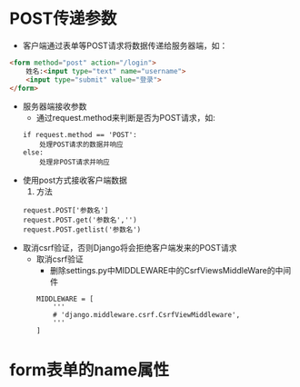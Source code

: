 # POST传递参数
* 客户端通过表单等POST请求将数据传递给服务器端，如：
```html
<form method="post" action="/login">
    姓名:<input type="text" name="username">
    <input type="submit" value="登录">
</form>
```
* 服务器端接收参数
    * 通过request.method来判断是否为POST请求，如:
    ```
    if request.method == 'POST':
        处理POST请求的数据并响应
    else:
        处理非POST请求并响应
    ```
* 使用post方式接收客户端数据
    1. 方法
    ```
    request.POST['参数名']
    request.POST.get('参数名','')
    request.POST.getlist('参数名')
    ```
* 取消csrf验证，否则Django将会拒绝客户端发来的POST请求
    * 取消csrf验证
        * 删除settings.py中MIDDLEWARE中的CsrfViewsMiddleWare的中间件
        ```
        MIDDLEWARE = [
            '''
            # 'django.middleware.csrf.CsrfViewMiddleware',
            '''
        ]
        ```
# form表单的name属性

